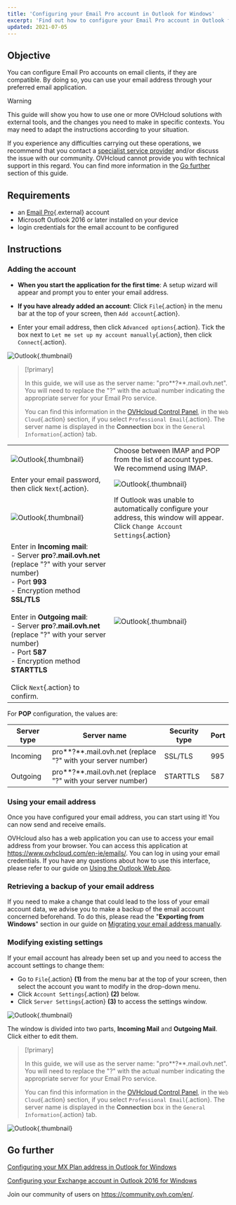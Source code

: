 ```yaml
---
title: 'Configuring your Email Pro account in Outlook for Windows'
excerpt: 'Find out how to configure your Email Pro account in Outlook for Windows'
updated: 2021-07-05
---
```


## Objective

You can configure Email Pro accounts on email clients, if they are compatible. By doing so, you can use your email address through your preferred email application.

 

> [!warning]
> This guide will show you how to use one or more OVHcloud solutions with external tools, and the changes you need to make in specific contexts. You may need to adapt the instructions according to your situation.
>
> If you experience any difficulties carrying out these operations, we recommend that you contact a [specialist service provider](https://partner.ovhcloud.com/en-ie/directory/) and/or discuss the issue with our community. OVHcloud cannot provide you with technical support in this regard. You can find more information in the [Go further](how_to_configure_outlook_2016_#gofurther.) section of this guide.
>

## Requirements

- an [Email Pro](https://www.ovhcloud.com/en-ie/emails/email-pro/){.external} account
- Microsoft Outlook 2016 or later installed on your device
- login credentials for the email account to be configured

## Instructions

### Adding the account

- **When you start the application for the first time**: A setup wizard will appear and prompt you to enter your email address.

- **If you have already added an account**: Click `File`{.action} in the menu bar at the top of your screen, then `Add account`{.action}.

- Enter your email address, then click `Advanced options`{.action}. Tick the box next to `Let me set up my account manually`{.action}, then click `Connect`{.action}.

![Outlook](config-outlook-emailpro01.png){.thumbnail}

> [!primary]
>
> In this guide, we will use as the server name: "pro**?**.mail.ovh.net". You will need to replace the "?" with the actual number indicating the appropriate server for your Email Pro service.
> 
> You can find this information in the [OVHcloud Control Panel](https://www.ovh.com/auth/?action=gotomanager&from=https://www.ovh.ie/&ovhSubsidiary=ie), in the `Web Cloud`{.action} section, if you select `Professional Email`{.action}. The server name is displayed in the **Connection** box in the `General Information`{.action} tab.
>

| | |
|---|---|
|![Outlook](config-outlook-emailpro02.png){.thumbnail}|Choose between IMAP and POP from the list of account types. <br>We recommend using IMAP.|
|Enter your email password, then click `Next`{.action}. |![Outlook](config-outlook-emailpro03.png){.thumbnail}|
|![Outlook](config-outlook-emailpro04.png){.thumbnail}|If Outlook was unable to automatically configure your address, this window will appear. <br>Click `Change Account Settings`{.action} |
|Enter in **Incoming mail**: <br>- Server **pro**?**.mail.ovh.net** (replace "?" with your server number) <br>- Port **993**<br>- Encryption method **SSL/TLS**<br><br>Enter in **Outgoing mail**: <br>- Server **pro**?**.mail.ovh.net** (replace "?" with your server number)<br>- Port **587**<br>- Encryption method **STARTTLS**<br><br>Click `Next`{.action} to confirm. |![Outlook](config-outlook-emailpro05.png){.thumbnail}|

For **POP** configuration, the values are:

|Server type|Server name|Security type|Port|
|---|---|---|---|
|Incoming|pro**?**.mail.ovh.net (replace "?" with your server number)|SSL/TLS|995|
|Outgoing|pro**?**.mail.ovh.net (replace "?" with your server number)|STARTTLS|587|

### Using your email address

Once you have configured your email address, you can start using it! You can now send and receive emails.

OVHcloud also has a web application you can use to access your email address from your browser. You can access this application at <https://www.ovhcloud.com/en-ie/emails/>. You can log in using your email credentials. If you have any questions about how to use this interface, please refer to our guide on [Using the Outlook Web App](email_owa1.).

### Retrieving a backup of your email address

If you need to make a change that could lead to the loss of your email account data, we advise you to make a backup of the email account concerned beforehand. To do this, please read the "**Exporting from Windows**" section in our guide on [Migrating your email address manually](manual_email_migration#exporting-from-windows.).

### Modifying existing settings

If your email account has already been set up and you need to access the account settings to change them:

- Go to `File`{.action} **(1)** from the menu bar at the top of your screen, then select the account you want to modify in the drop-down menu.
- Click `Account Settings`{.action} **(2)** below.
- Click `Server Settings`{.action} **(3)** to access the settings window.

![Outlook](config-outlook-emailpro06.png){.thumbnail}

The window is divided into two parts, **Incoming Mail** and **Outgoing Mail**. Click either to edit them.

> [!primary]
>
> In this guide, we will use as the server name: "pro**?**.mail.ovh.net". You will need to replace the "?" with the actual number indicating the appropriate server for your Email Pro service.
> 
> You can find this information in the [OVHcloud Control Panel](https://www.ovh.com/auth/?action=gotomanager&from=https://www.ovh.ie/&ovhSubsidiary=ie), in the `Web Cloud`{.action} section, if you select `Professional Email`{.action}. The server name is displayed in the **Connection** box in the `General Information`{.action} tab.
>

![Outlook](config-outlook-emailpro07.png){.thumbnail}

## Go further <a name="gofurther"></a>

[Configuring your MX Plan address in Outlook for Windows](how_to_configure_outlook_20161.)

[Configuring your Exchange account in Outlook 2016 for Windows](how_to_configure_outlook_20162.)

Join our community of users on <https://community.ovh.com/en/>.
